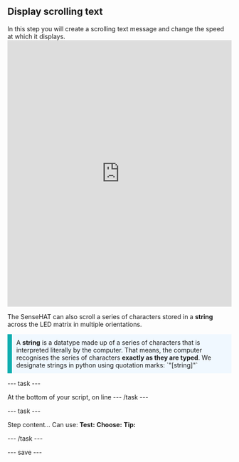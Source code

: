 ## Display scrolling text

<div style="display: flex; flex-wrap: wrap">
<div style="flex-basis: 200px; flex-grow: 1; margin-right: 15px;">
In this step you will create a scrolling text message and change the speed at which it displays.
</div>

</div>
<div>
<iframe src="https://trinket.io/embed/python/93f279005b?outputOnly=true&runOption=run&start=result" width="100%" height="600" frameborder="0" marginwidth="0" marginheight="0" allowfullscreen></iframe>
</div>

The SenseHAT can also scroll a series of characters stored in a <strong>string</strong> across the LED matrix in multiple orientations. 


<p style='border-left: solid; border-width:10px; border-color: #0faeb0; background-color: aliceblue; padding: 10px;'>
A <strong>string</strong> is a datatype made up of a series of characters that is interpreted literally by the computer. That means, the computer recognises the series of characters <strong>exactly as they are typed</strong>. We designate strings in python using quotation marks: `"[string]"`
</p>
   
--- task ---

At the bottom of your script, on line 
--- /task ---

--- task ---

Step content... 
Can use:
**Test:**
**Choose:**
**Tip:**

--- /task ---

--- save ---